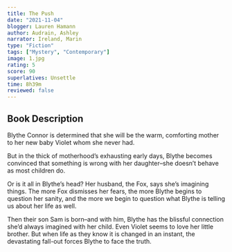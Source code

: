 ```yaml
---
title: The Push
date: "2021-11-04"
blogger: Lauren Hamann
author: Audrain, Ashley
narrator: Ireland, Marin
type: "Fiction"
tags: ["Mystery", "Contemporary"]
image: 1.jpg
rating: 5
score: 90
superlatives: Unsettle
time: 8h39m
reviewed: false
---
```


## Book Description

Blythe Connor is determined that she will be the warm, comforting mother to her new baby Violet whom she never had.

But in the thick of motherhood’s exhausting early days, Blythe becomes convinced that something is wrong with her daughter–she doesn’t behave as most children do.

Or is it all in Blythe’s head? Her husband, the Fox, says she’s imagining things. The more Fox dismisses her fears, the more Blythe begins to question her sanity, and the more we begin to question what Blythe is telling us about her life as well.

Then their son Sam is born–and with him, Blythe has the blissful connection she’d always imagined with her child. Even Violet seems to love her little brother. But when life as they know it is changed in an instant, the devastating fall-out forces Blythe to face the truth.
